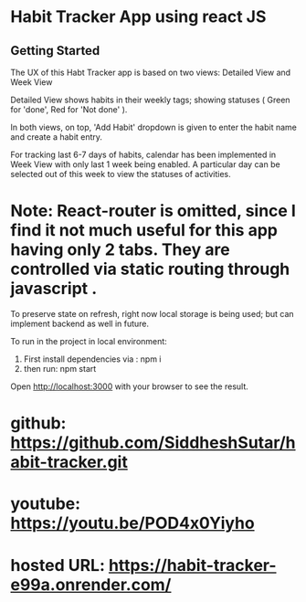 # Habit Tracker App using react JS

## Getting Started

The UX of this Habt Tracker app is based on two views: Detailed View and  Week View

Detailed View shows habits in their weekly tags; showing statuses ( Green for 'done', Red for 'Not done' ).

In both views, on top, 'Add Habit' dropdown is given to enter the habit name and create a habit entry.

For tracking last 6-7 days of habits, calendar has been implemented in Week View with only last 1 week being enabled.
A particular day can be selected out of this week to view the statuses of activities.

# Note: React-router is omitted, since I find it not much useful for this app having only 2 tabs. They are controlled via static routing through javascript .

To preserve state on refresh, right now local storage is being used; but can implement backend as well in future.

To run in the project in local environment:
1. First install dependencies via : npm i
2. then run: npm start

Open [http://localhost:3000](http://localhost:3000) with your browser to see the result.

# github: https://github.com/SiddheshSutar/habit-tracker.git
# youtube: https://youtu.be/POD4x0Yiyho
# hosted URL: https://habit-tracker-e99a.onrender.com/

